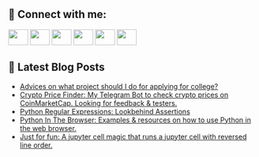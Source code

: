 ## 🔎 Connect with me:
[<img height="32" width="40" src="https://cdn.jsdelivr.net/npm/simple-icons@v5/icons/telegram.svg" />](https://t.me/bullbesh)
[<img height="32" width="40" src="https://cdn.jsdelivr.net/npm/simple-icons@v5/icons/vk.svg" />](https://vk.com/bullbesh)
[<img height="32" width="40" src="https://cdn.jsdelivr.net/npm/simple-icons@v5/icons/twitter.svg" />](https://twitter.com/bullbesh1)
[<img height="32" width="40" src="https://cdn.jsdelivr.net/npm/simple-icons@v5/icons/instagram.svg" />](https://www.instagram.com/bullbesh)
[<img height="32" width="40" src="https://cdn.jsdelivr.net/npm/simple-icons@v5/icons/reddit.svg" />](https://www.reddit.com/user/bullbesh)
[<img height="32" width="40" src="https://cdn.jsdelivr.net/npm/simple-icons@v5/icons/youtube.svg" />](https://www.youtube.com/channel/UCtfjRs6uzgq5mfm8S06WTcg)

## 📕 Latest Blog Posts
<!-- BLOG-POST-LIST:START -->
- [Advices on what project should I do for applying for college?](https://www.reddit.com/r/Python/comments/vbzr0v/advices_on_what_project_should_i_do_for_applying/)
- [Crypto Price Finder: My Telegram Bot to check crypto prices on CoinMarketCap. Looking for feedback &amp; testers.](https://www.reddit.com/r/Python/comments/vbzlmk/crypto_price_finder_my_telegram_bot_to_check/)
- [Python Regular Expressions: Lookbehind Assertions](https://www.reddit.com/r/Python/comments/vbz2hl/python_regular_expressions_lookbehind_assertions/)
- [Python In The Browser: Examples &amp; resources on how to use Python in the web browser.](https://www.reddit.com/r/Python/comments/vbylk1/python_in_the_browser_examples_resources_on_how/)
- [Just for fun: A jupyter cell magic that runs a jupyter cell with reversed line order.](https://www.reddit.com/r/Python/comments/vbx3xt/just_for_fun_a_jupyter_cell_magic_that_runs_a/)
<!-- BLOG-POST-LIST:END -->
